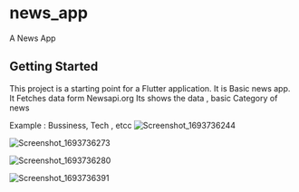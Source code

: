 # news_app

A News App 

## Getting Started

This project is a starting point for a Flutter application.
It is Basic news app. It Fetches data form Newsapi.org 
Its shows the data , basic Category of news 

Example : Bussiness, Tech , etcc
![Screenshot_1693736244](https://github.com/Smokie-01/News_App/assets/100458078/75160924-abfd-4013-8545-c86e814dacfb)

![Screenshot_1693736273](https://github.com/Smokie-01/News_App/assets/100458078/6b93ae15-5661-43d1-8b07-758d9f0b6bb8)

![Screenshot_1693736280](https://github.com/Smokie-01/News_App/assets/100458078/31cfaa1d-3810-41a0-b042-6f1611bedb4a)

![Screenshot_1693736391](https://github.com/Smokie-01/News_App/assets/100458078/fd4dfbc6-9a64-4a7d-9427-fa46499a6c37)


